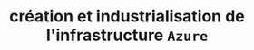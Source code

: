---
layout: page
categories: mission
title: "création et industrialisation de l'infrastructure `Azure`"
categories: 'mission'
start_date: 2018-07-01
end_date: 2021-04-01
skills:
  - devops
entreprise: Esker
team : 7 DevOps + 1 Product Owner + 1 Scrum Master
position: Ingénieur R&D
status: CDI
acheivements:
  - "Utilisation de ressources `Azure` : *Infrastructure as a Service* - `IaaS` et *Plateform as a Service* - `PaaS`"
  - Initialisation et configuration des ressources avec des outils *Infrastructure As Code* - `IaC`
  - Industrialisation avec la mise en place des *pipelines* `CI/CD` de `Chef`, `Terraform` & `Ansible` sous `AzureDevOps`
environnements:
  - SCRUM
  - Azure
  - AzureDevOps
  - Terraform
  - Ansible
  - Chef
  - Git
  - Windows
  - RedHat
input_skill:
 - J'ai pu apporter mon expérience dans la mise en place de pipeline dans les tâches quotidiennes afin de gagner en tracabilité, reproductibilité et vélocité. 
 - L'équipe aprécit mon esprit d'éclaireur et rebondir sur les oportunités.
output_skill:
 - Esker m'a permis d'aprofondir mes connaissances en architecture technique et en particulier dans l'environement cloud `Azure`.
 - De plus, j'ai pu découvrir et expérimenter comment avancer dans une organisation exclusivement horizontale.
 - Esker offre l'oportunité de se former sur les `softskill` et donc j'ai pu faire une formation sur `Process Com` ce qui m'a amener à creuser personnellement le sujet avec le `Karpman Process Model`.
 - J'ai eu l'oportunité de réaliser des présentations  et rédiger des articles.
story: |
  Esker offre sur un plaforme  `SaaS` afin d'automatiser le traitement de documents. En particulier elle offre des solutions pour le cycle des factures et des bon de commandes. La R&D de plus 150 personnes est dédié à l'évolution technique et fonctionnelle de la plateforme. La mission de mon équipe est mettre en place le socle technique dans différent zone géographique: Europe, Australie, Canada, État-unis.
---